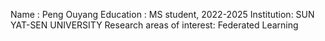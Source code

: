 Name : Peng Ouyang
Education : MS student, 2022-2025
Institution: SUN YAT-SEN UNIVERSITY
Research areas of interest: Federated Learning
